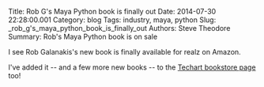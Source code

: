 Title: Rob G's Maya Python book is finally out
Date: 2014-07-30 22:28:00.001
Category: blog
Tags: industry, maya, python
Slug: _rob_g's_maya_python_book_is_finally_out
Authors: Steve Theodore
Summary: Rob's Maya Python book is on sale

I see Rob Galanakis's new book is finally available for realz on Amazon.   
  
I've added it -- and a few more new  books -- to the [Techart bookstore page](http://astore.amazon.com/tecsurgui-20) too!  
  
  


